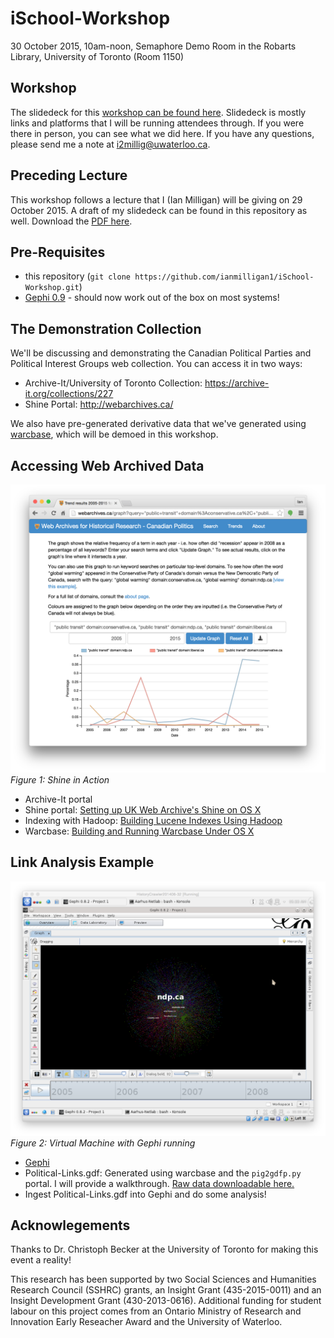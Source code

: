 # iSchool-Workshop
30 October 2015, 10am-noon, Semaphore Demo Room in the Robarts Library, University of Toronto (Room 1150)

## Workshop
The slidedeck for this [workshop can be found here](https://github.com/ianmilligan1/iSchool-Workshop/raw/master/Web-Archive-Workshop.pdf). Slidedeck is mostly links and platforms that I will be running attendees through. If you were there in person, you can see what we did here. If you have any questions, please send me a note at [i2millig@uwaterloo.ca](mailto:i2millig@uwaterloo.ca).

## Preceding Lecture
This workshop follows a lecture that I (Ian Milligan) will be giving on 29 October 2015. A draft of my slidedeck can be found in this repository as well. Download the [PDF here](https://github.com/ianmilligan1/iSchool-Workshop/raw/master/iSchool-Slidedeck.pdf).

## Pre-Requisites
- this repository (`git clone https://github.com/ianmilligan1/iSchool-Workshop.git`)
- [Gephi 0.9](http://gephi.github.io/) - should now work out of the box on most systems!

## The Demonstration Collection
We'll be discussing and demonstrating the Canadian Political Parties and Political Interest Groups web collection. You can access it in two ways:
- Archive-It/University of Toronto Collection: <https://archive-it.org/collections/227>
- Shine Portal: <http://webarchives.ca/>

We also have pre-generated derivative data that we've generated using [warcbase](https://github.com/lintool/warcbase), which will be demoed in this workshop.

## Accessing Web Archived Data
![Shine](https://raw.githubusercontent.com/ianmilligan1/iSchool-Workshop/master/Shine.png)
_Figure 1: Shine in Action_

- Archive-It portal
- Shine portal: [Setting up UK Web Archive's Shine on OS X](https://github.com/lintool/warcbase/wiki/Shine:-Installing-Shine-Frontend-on-OS-X)
- Indexing with Hadoop: [Building Lucene Indexes Using Hadoop](https://github.com/lintool/warcbase/wiki/Building-Lucene-Indexes-Using-Hadoop)
- Warcbase: [Building and Running Warcbase Under OS X](https://github.com/lintool/warcbase/wiki/Building-and-Running-Warcbase-Under-OS-X)

## Link Analysis Example
![Virtual Machine with Gephi running](https://raw.githubusercontent.com/ianmilligan1/iSchool-Workshop/master/Gephi-VM-In-Action.png)
_Figure 2: Virtual Machine with Gephi running_

- [Gephi](http://gephi.github.io/)
- Political-Links.gdf: Generated using warcbase and the `pig2gdfp.py` portal. I will provide a walkthrough. [Raw data downloadable here.](https://raw.githubusercontent.com/ianmilligan1/iSchool-Workshop/master/political-links.gdf)
- Ingest Political-Links.gdf into Gephi and do some analysis!

## Acknowlegements
Thanks to Dr. Christoph Becker at the University of Toronto for making this event a reality!

This research has been supported by two Social Sciences and Humanities Research Council (SSHRC) grants, an Insight Grant (435-2015-0011) and an Insight Development Grant (430-2013-0616). Additional funding for student labour on this project comes from an Ontario Ministry of Research and Innovation Early Reseacher Award and the University of Waterloo.
